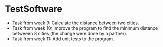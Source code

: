 # TestSoftware

- Task from week 9: Calculate the distance between two cities.
- Task from week 10: Improve the program to find the minimum distance betweeen 3 cities (the change were done by a partner).
- Task from week 11: Add unit tests to the program.
